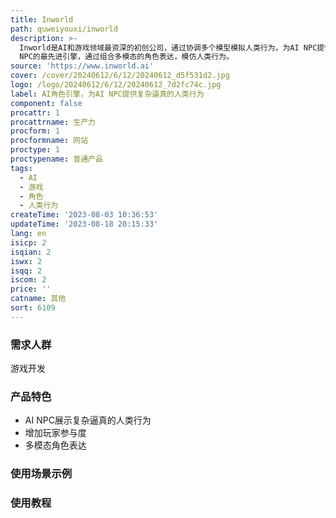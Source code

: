 ```yaml
---
title: Inworld
path: quweiyouxi/inworld
description: >-
  Inworld是AI和游戏领域最资深的初创公司，通过协调多个模型模拟人类行为，为AI NPC提供复杂逼真的人类行为，增加玩家的参与度。Inworld是AI
  NPC的最先进引擎，通过组合多模态的角色表达，模仿人类行为。
source: 'https://www.inworld.ai'
cover: /cover/20240612/6/12/20240612_d5f531d2.jpg
logo: /logo/20240612/6/12/20240612_7d2fc74c.jpg
label: AI角色引擎，为AI NPC提供复杂逼真的人类行为
component: false
procattr: 1
procattrname: 生产力
procform: 1
procformname: 网站
proctype: 1
proctypename: 普通产品
tags:
  - AI
  - 游戏
  - 角色
  - 人类行为
createTime: '2023-08-03 10:36:53'
updateTime: '2023-08-18 20:15:33'
lang: en
isicp: 2
isqian: 2
iswx: 2
isqq: 2
iscom: 2
price: ''
catname: 其他
sort: 6109
---
```




### 需求人群
游戏开发

### 产品特色
- AI NPC展示复杂逼真的人类行为
- 增加玩家参与度
- 多模态角色表达

### 使用场景示例


### 使用教程


  
